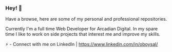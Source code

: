 ### Hey! 👋

Have a browse, here are some of my personal and professional repositories.

Currently I'm a full time Web Developer for Arcadian Digital. In my spare time I like to work on side projects that interest me and improve my skills.

:zap: - Connect with me on LinkedIn | https://www.linkedin.com/in/oboysal/
